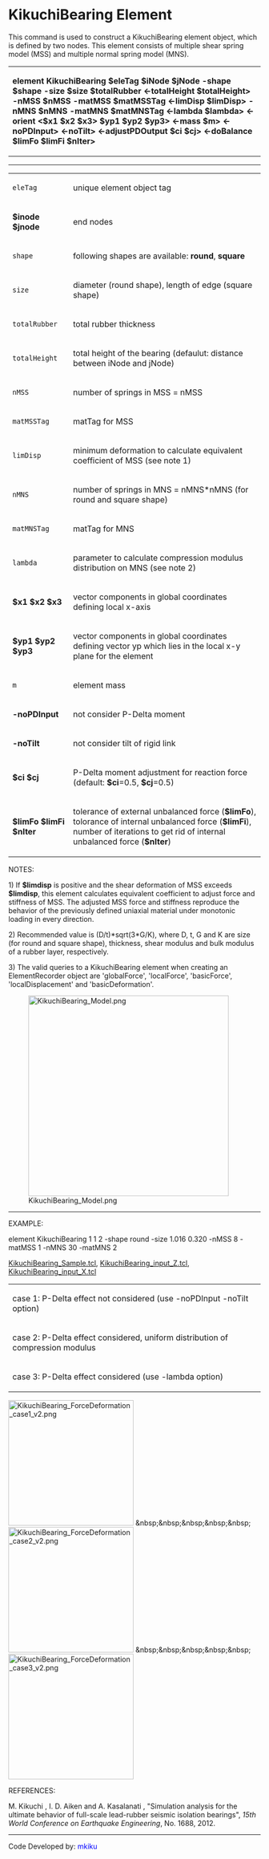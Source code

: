 # KikuchiBearing Element

<p>This command is used to construct a KikuchiBearing element object,
which is defined by two nodes. This element consists of multiple shear
spring model (MSS) and multiple normal spring model (MNS).</p>
<table>
<tbody>
<tr class="odd">
<td><p><strong>element KikuchiBearing $eleTag $iNode $jNode -shape
$shape -size $size $totalRubber &lt;-totalHeight $totalHeight&gt; -nMSS
$nMSS -matMSS $matMSSTag &lt;-limDisp $limDisp&gt; -nMNS $nMNS -matMNS
$matMNSTag &lt;-lambda $lambda&gt; &lt;-orient &lt;$x1 $x2 $x3&gt; $yp1
$yp2 $yp3&gt; &lt;-mass $m&gt; &lt;-noPDInput&gt; &lt;-noTilt&gt;
&lt;-adjustPDOutput $ci $cj&gt; &lt;-doBalance $limFo $limFi
$nIter&gt;</strong></p></td>
</tr>
</tbody>
</table>
<hr />
<table>
<tbody>
<tr class="odd">
<td><code class="parameter-table-variable">eleTag</code></td>
<td><p>unique element object tag</p></td>
</tr>
<tr class="even">
<td><p><strong>$inode $jnode</strong></p></td>
<td><p>end nodes</p></td>
</tr>
<tr class="odd">
<td><code class="parameter-table-variable">shape</code></td>
<td><p>following shapes are available: <strong>round</strong>,
<strong>square</strong></p></td>
</tr>
<tr class="even">
<td><code class="parameter-table-variable">size</code></td>
<td><p>diameter (round shape), length of edge (square shape)</p></td>
</tr>
<tr class="odd">
<td><code class="parameter-table-variable">totalRubber</code></td>
<td><p>total rubber thickness</p></td>
</tr>
<tr class="even">
<td><code class="parameter-table-variable">totalHeight</code></td>
<td><p>total height of the bearing (defaulut: distance between iNode and
jNode)</p></td>
</tr>
<tr class="odd">
<td><code class="parameter-table-variable">nMSS</code></td>
<td><p>number of springs in MSS = nMSS</p></td>
</tr>
<tr class="even">
<td><code class="parameter-table-variable">matMSSTag</code></td>
<td><p>matTag for MSS</p></td>
</tr>
<tr class="odd">
<td><code class="parameter-table-variable">limDisp</code></td>
<td><p>minimum deformation to calculate equivalent coefficient of MSS
(see note 1)</p></td>
</tr>
<tr class="even">
<td><code class="parameter-table-variable">nMNS</code></td>
<td><p>number of springs in MNS = nMNS*nMNS (for round and square
shape)</p></td>
</tr>
<tr class="odd">
<td><code class="parameter-table-variable">matMNSTag</code></td>
<td><p>matTag for MNS</p></td>
</tr>
<tr class="even">
<td><code class="parameter-table-variable">lambda</code></td>
<td><p>parameter to calculate compression modulus distribution on MNS
(see note 2)</p></td>
</tr>
<tr class="odd">
<td><p><strong>$x1 $x2 $x3</strong></p></td>
<td><p>vector components in global coordinates defining local
x-axis</p></td>
</tr>
<tr class="even">
<td><p><strong>$yp1 $yp2 $yp3</strong></p></td>
<td><p>vector components in global coordinates defining vector yp which
lies in the local x-y plane for the element</p></td>
</tr>
<tr class="odd">
<td><code class="parameter-table-variable">m</code></td>
<td><p>element mass</p></td>
</tr>
<tr class="even">
<td><p><strong>-noPDInput</strong></p></td>
<td><p>not consider P-Delta moment</p></td>
</tr>
<tr class="odd">
<td><p><strong>-noTilt</strong></p></td>
<td><p>not consider tilt of rigid link</p></td>
</tr>
<tr class="even">
<td><p><strong>$ci $cj</strong></p></td>
<td><p>P-Delta moment adjustment for reaction force (default:
<strong>$ci</strong>=0.5, <strong>$cj</strong>=0.5)</p></td>
</tr>
<tr class="odd">
<td><p><strong>$limFo $limFi $nIter</strong></p></td>
<td><p>tolerance of external unbalanced force (<strong>$limFo</strong>),
tolorance of internal unbalanced force (<strong>$limFi</strong>), number
of iterations to get rid of internal unbalanced force
(<strong>$nIter</strong>)</p></td>
</tr>
</tbody>
</table>
<p>NOTES:</p>
<p>1) If <strong>$limdisp</strong> is positive and the shear deformation
of MSS exceeds <strong>$limdisp</strong>, this element calculates
equivalent coefficient to adjust force and stiffness of MSS. The
adjusted MSS force and stiffness reproduce the behavior of the
previously defined uniaxial material under monotonic loading in every
direction.</p>
<p>2) Recommended value is (D/t)*sqrt(3*G/K), where D, t, G and K are
size (for round and square shape), thickness, shear modulus and bulk
modulus of a rubber layer, respectively.</p>
<p>3) The valid queries to a KikuchiBearing element when creating an
ElementRecorder object are 'globalForce', 'localForce', 'basicForce',
'localDisplacement' and 'basicDeformation'.</p>
<figure>
<img src="/OpenSeesRT/contrib/static/KikuchiBearing_Model.png" title="KikuchiBearing_Model.png"
width="400" alt="KikuchiBearing_Model.png" />
<figcaption aria-hidden="true">KikuchiBearing_Model.png</figcaption>
</figure>
<hr />
<p>EXAMPLE:</p>
<p>element KikuchiBearing 1 1 2 -shape round -size 1.016 0.320 -nMSS 8
-matMSS 1 -nMNS 30 -matMNS 2</p>
<p><a href="Media:KikuchiBearing_Sample.tcl"
title="wikilink">KikuchiBearing_Sample.tcl</a>, <a
href="Media:KikuchiBearing_input_Z.tcl"
title="wikilink">KikuchiBearing_input_Z.tcl</a>, <a
href="Media:KikuchiBearing_input_X.tcl"
title="wikilink">KikuchiBearing_input_X.tcl</a></p>
<table>
<tbody>
<tr class="odd">
<td><p>case 1: P-Delta effect not considered (use -noPDInput -noTilt
option)</p></td>
</tr>
<tr class="even">
<td><p>case 2: P-Delta effect considered, uniform distribution of
compression modulus</p></td>
</tr>
<tr class="odd">
<td><p>case 3: P-Delta effect considered (use -lambda option)</p></td>
</tr>
</tbody>
</table>
<p><img src="/OpenSeesRT/contrib/static/KikuchiBearing_ForceDeformation_case1_v2.png"
title="KikuchiBearing_ForceDeformation_case1_v2.png" width="250"
alt="KikuchiBearing_ForceDeformation_case1_v2.png" />
&amp;nbsp;&amp;nbsp;&amp;nbsp;&amp;nbsp;&amp;nbsp; <img
src="KikuchiBearing_ForceDeformation_case2_v2.png"
title="KikuchiBearing_ForceDeformation_case2_v2.png" width="250"
alt="KikuchiBearing_ForceDeformation_case2_v2.png" />
&amp;nbsp;&amp;nbsp;&amp;nbsp;&amp;nbsp;&amp;nbsp; <img
src="KikuchiBearing_ForceDeformation_case3_v2.png"
title="KikuchiBearing_ForceDeformation_case3_v2.png" width="250"
alt="KikuchiBearing_ForceDeformation_case3_v2.png" /></p>
<p>REFERENCES:</p>
<p>M. Kikuchi , I. D. Aiken and A. Kasalanati , "Simulation analysis for
the ultimate behavior of full-scale lead-rubber seismic isolation
bearings", <em>15th World Conference on Earthquake Engineering</em>, No.
1688, 2012.</p>
<hr />
<p>Code Developed by: <span style="color:blue"> mkiku
</span></p>
